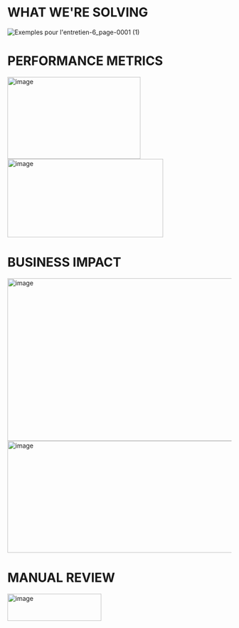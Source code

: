 # WHAT WE'RE SOLVING

![Exemples pour l'entretien-6_page-0001 (1)](https://github.com/user-attachments/assets/f0d9d1e8-ec06-407a-8f0a-0f613fb42eee)

# PERFORMANCE METRICS

<img width="299" height="184" alt="image" src="https://github.com/user-attachments/assets/5831c113-a914-4960-898c-25cb6b08ebf4" />
<img width="350" height="176" alt="image" src="https://github.com/user-attachments/assets/8e5c03f9-5ee9-456e-900e-2c142ae70496" />

# BUSINESS IMPACT

<img width="740" height="365" alt="image" src="https://github.com/user-attachments/assets/90cbc757-2d9d-4079-b1fe-a42bd2fdf77b" />
<img width="740" height="251" alt="image" src="https://github.com/user-attachments/assets/10c65838-8136-40cd-b9eb-f66e591d3f1e" />

# MANUAL REVIEW

<img width="211" height="61" alt="image" src="https://github.com/user-attachments/assets/3ec2de48-4e3d-436c-98a5-bd2e975147f9" />





